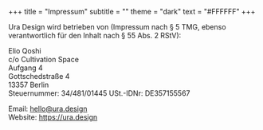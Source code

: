 +++
title = "Impressum"
subtitle = ""
theme = "dark"
text = "#FFFFFF"
+++

Ura Design wird betrieben von (Impressum nach § 5 TMG, ebenso verantwortlich für den Inhalt nach § 55 Abs. 2 RStV):

Elio Qoshi  
c/o Cultivation Space\
Aufgang 4\
Gottschedstraße 4\
13357 Berlin\
Steuernummer: 34/481/01445
USt.-IDNr: DE357155567

Email: hello@ura.design\
Website: https://ura.design
